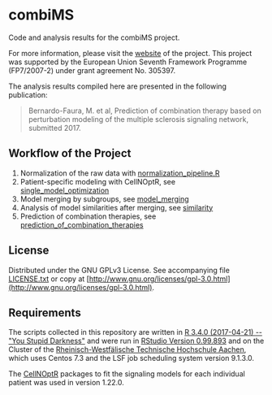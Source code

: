 # combiMS

Code and analysis results for the combiMS project.

For more information, please visit the [website](http://combims.eu/) of the project. This project was supported by the European Union Seventh Framework Programme (FP7/2007-2) under grant agreement No. 305397.

The analysis results compiled here are presented in the following publication:
> Bernardo-Faura, M. et al, Prediction of combination therapy based on perturbation modeling of the multiple sclerosis signaling network, submitted 2017.

## Workflow of the Project

1. Normalization of the raw data with [normalization_pipeline.R](https://github.com/saezlab/combiMS/blob/master/code/data_processing_and_normalization/normalization_pipeline.R)
2. Patient-specific modeling with CellNOptR, see [single_model_optimization](https://github.com/saezlab/combiMS/tree/master/code/single_model_optimization)
3. Model merging by subgroups, see [model_merging](https://github.com/saezlab/combiMS/tree/master/code/model_merging)
4. Analysis of model similarities after merging, see [similarity](https://github.com/saezlab/combiMS/tree/master/code/similarity)
5. Prediction of combination therapies, see [prediction_of_combination_therapies](https://github.com/saezlab/combiMS/tree/master/code/prediction_of_combination_therapies)


## License

Distributed under the GNU GPLv3 License. See accompanying file [LICENSE.txt](https://github.com/saezlab/combiMS/blob/master/LICENSE.txt) or copy at [http://www.gnu.org/licenses/gpl-3.0.html](http://www.gnu.org/licenses/gpl-3.0.html).

## Requirements

The scripts collected in this repository are written in [R 3.4.0 (2017-04-21) -- "You Stupid Darkness"](https://cran.r-project.org/) and were run in [RStudio Version 0.99.893](https://www.rstudio.com) and on the Cluster of the [Rheinisch-Westfälische Technische Hochschule Aachen](https://www.rwth-aachen.de/), which uses Centos 7.3 and the LSF job scheduling system version 9.1.3.0.

The [CellNOptR](https://saezlab.github.io/cellnopt/) packages to fit the signaling models for each individual patient was used in version 1.22.0.
